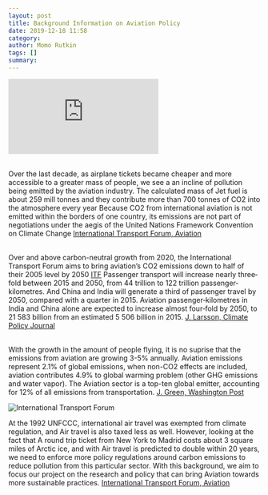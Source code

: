 ```yaml
---
layout: post
title: Background Information on Aviation Policy
date: 2019-12-18 11:58
category: 
author: Momo Rutkin 
tags: []
summary: 
---
```


![Aiplane](https://www.washingtonpost.com/wp-apps/imrs.php?src=https://arc-anglerfish-washpost-prod-washpost.s3.amazonaws.com/public/HR6MFCAS6MYZLPGRNJTFUOVH5I.jpg&w=1440)

<br> Over the last decade, as airplane tickets became cheaper and more accessible to a greater mass of people, we see a an incline of pollution being emitted by the aviation industry. The calculated mass of Jet fuel is about 259 mill tonnes and they contribute more than 700 tonnes of CO2 into the atmosphere every year 
Because CO2 from international aviation is not emitted within the borders of one country, its emissions are not part of negotiations under the aegis of the United Nations Framework Convention on Climate Change [International Transport Forum, Aviation][ITF]


<br> Over and above carbon-neutral growth from 2020, the International Transport Forum aims to bring aviation’s CO2 emissions down to half of their 2005 level by 2050 [ITF] Passenger transport will increase nearly three‐fold between 2015 and 2050, from 44 trillion to 122 trillion passenger‐kilometres. And China and India will generate a third of passenger travel by 2050, compared with a quarter in 2015.
Aviation passenger‐kilometres in India and China alone are expected to increase almost four‐fold by 2050, to 21 583 billion from an estimated 5 506 billion in 2015. [J. Larsson, Climate Policy Journal][jj]

<br> With the growth in the amount of people flying, it is no suprise that the emissions from aviation are growing 3-5% annually. Aviation emissions represent 2.1% of global emissions, when non-CO2 effects are included, aviation contributes 4.9% to global warming problem (other GHG emissions and water vapor). 
The Aviation sector is a top-ten global emitter, accounting for 12% of all emissions from transportation. [J. Green, Washington Post][gg]

![International Transport Forum](https://upload.wikimedia.org/wikipedia/commons/thumb/d/d3/ITF%25_20Logo%25_20colour%25_201057x292.jpg/600px-ITF%25_20Logo%25_20colour%25_201057x292.jpg)

At the 1992 UNFCCC, international air travel was exempted from climate regulation, and Air travel is also taxed less as well. However, looking at the fact that 
A round trip ticket from New York to Madrid costs about 3 square miles of Arctic ice, and with Air travel is predicted to double within 20 years, we need to enforce more policy regulations around carbon emissions to reduce pollution from this particular sector. With this background, we aim to focus our project on the research and policy that can bring Aviation towards more sustainable practices. [International Transport Forum, Aviation][ITF] 

[ITF]: https://www.itf-oecd.org/aviation
[jj]: https://www.tandfonline.com/doi/full/10.1080/14693062.2018.1562871 
[gg]: https://www.washingtonpost.com/news/monkey-cage/wp/2016/10/14/the-world-is-about-to-get-tough-on-aviation-emissions-heres-what-you-need-to-know/ 
[itf]: https://www.itf-oecd.org/cop24  
[unfcccc]: https://unfccc.int/news/cop24-capacity-building-hub-officially-opened
